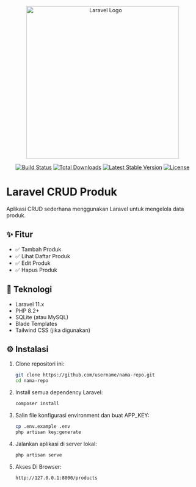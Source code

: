 <p align="center"><a href="https://laravel.com" target="_blank"><img src="https://raw.githubusercontent.com/laravel/art/master/logo-lockup/5%20SVG/2%20CMYK/1%20Full%20Color/laravel-logolockup-cmyk-red.svg" width="400" alt="Laravel Logo"></a></p>

<p align="center">
<a href="https://github.com/laravel/framework/actions"><img src="https://github.com/laravel/framework/workflows/tests/badge.svg" alt="Build Status"></a>
<a href="https://packagist.org/packages/laravel/framework"><img src="https://img.shields.io/packagist/dt/laravel/framework" alt="Total Downloads"></a>
<a href="https://packagist.org/packages/laravel/framework"><img src="https://img.shields.io/packagist/v/laravel/framework" alt="Latest Stable Version"></a>
<a href="https://packagist.org/packages/laravel/framework"><img src="https://img.shields.io/packagist/l/laravel/framework" alt="License"></a>
</p>

# Laravel CRUD Produk

Aplikasi CRUD sederhana menggunakan Laravel untuk mengelola data produk.

## ✨ Fitur

- ✅ Tambah Produk
- ✅ Lihat Daftar Produk
- ✅ Edit Produk
- ✅ Hapus Produk

## 🧰 Teknologi

- Laravel 11.x
- PHP 8.2+
- SQLite (atau MySQL)
- Blade Templates
- Tailwind CSS (jika digunakan)

## ⚙️ Instalasi

1. Clone repositori ini:

   ```bash
   git clone https://github.com/username/nama-repo.git
   cd nama-repo
2. Install semua dependency Laravel:

   ```bash
   composer install
3. Salin file konfigurasi environment dan buat APP_KEY:
   
   ```bash
   cp .env.example .env
   php artisan key:generate
4. Jalankan aplikasi di server lokal:

   ```bash
   php artisan serve
5. Akses Di Browser:

   ```bash
   http://127.0.0.1:8000/products
